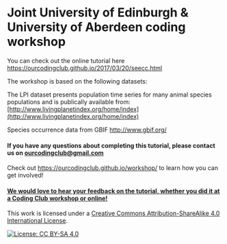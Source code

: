 # Joint University of Edinburgh & University of Aberdeen coding workshop

You can check out the online tutorial here https://ourcodingclub.github.io/2017/03/20/seecc.html

The workshop is based on the following datasets:

The LPI dataset presents population time series for many animal species populations and is publically available from:
[http://www.livingplanetindex.org/home/index](http://www.livingplanetindex.org/home/index)

Species occurrence data from GBIF http://www.gbif.org/
 
#### If you have any questions about completing this tutorial, please contact us on ourcodingclub@gmail.com

Check out https://ourcodingclub.github.io/workshop/ to learn how you can get involved!

#### <a href="https://www.surveymonkey.co.uk/r/9L5ZFNK">We would love to hear your feedback on the tutorial, whether you did it at a Coding Club workshop or online!</a>

This work is licensed under a [Creative Commons Attribution-ShareAlike 4.0 International License](https://creativecommons.org/licenses/by-sa/4.0/).

[![License: CC BY-SA 4.0](https://licensebuttons.net/l/by-sa/4.0/80x15.png)](https://creativecommons.org/licenses/by-sa/4.0/)
